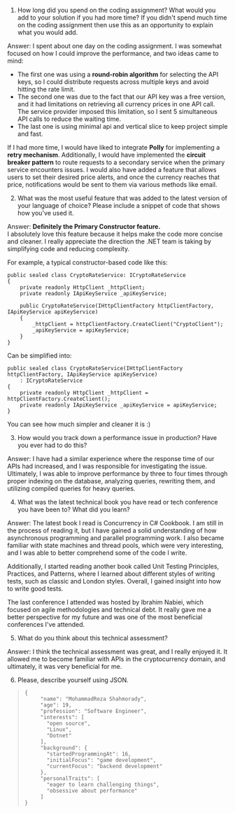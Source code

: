 1. How long did you spend on the coding assignment? What would you add to
your solution if you had more time? If you didn't spend much time on the coding
assignment then use this as an opportunity to explain what you would add.

Answer: I spent about one day on the coding assignment. I was somewhat focused on how I could improve the performance, and two ideas came to mind:

-   The first one was using a **round-robin algorithm** for selecting the API keys, so I could distribute requests across multiple keys and avoid hitting the rate limit.
-   The second one was due to the fact that our API key was a free version, and it had limitations on retrieving all currency prices in one API call. The service provider imposed this limitation, so I sent 5 simultaneous API calls to reduce the waiting time.
- The last one is using minimal api and vertical slice to keep project simple and fast.

If I had more time, I would have liked to integrate **Polly** for implementing a **retry mechanism**. Additionally, I would have implemented the **circuit breaker pattern** to route requests to a secondary service when the primary service encounters issues. I would also have added a feature that allows users to set their desired price alerts, and once the currency reaches that price, notifications would be sent to them via various methods like email.

2. What was the most useful feature that was added to the latest version of your language of choice? Please include a snippet of code that shows how you've used it.

Answer: **Definitely the Primary Constructor feature.**  
I absolutely love this feature because it helps make the code more concise and cleaner. I really appreciate the direction the .NET team is taking by simplifying code and reducing complexity.

For example, a typical constructor-based code like this:

    public sealed class CryptoRateService: ICryptoRateService
    {
        private readonly HttpClient _httpClient;
        private readonly IApiKeyService _apiKeyService;
    
        public CryptoRateService(IHttpClientFactory httpClientFactory, IApiKeyService apiKeyService)
        {
            _httpClient = httpClientFactory.CreateClient("CryptoClient");
            _apiKeyService = apiKeyService;
        }
    }

Can be simplified into:

    public sealed class CryptoRateService(IHttpClientFactory httpClientFactory, IApiKeyService apiKeyService)
        : ICryptoRateService
    {
        private readonly HttpClient _httpClient = httpClientFactory.CreateClient();
        private readonly IApiKeyService _apiKeyService = apiKeyService;
    }

You can see how much simpler and cleaner it is :)

3. How would you track down a performance issue in production? Have you ever had to do this?

Answer: I have had a similar experience where the response time of our APIs had increased, and I was responsible for investigating the issue. Ultimately, I was able to improve performance by three to four times through proper indexing on the database, analyzing queries, rewriting them, and utilizing compiled queries for heavy queries.

4. What was the latest technical book you have read or tech conference you have been to? What did you learn?

Answer: The latest book I read is Concurrency in C# Cookbook. I am still in the process of reading it, but I have gained a solid understanding of how asynchronous programming and parallel programming work. I also became familiar with state machines and thread pools, which were very interesting, and I was able to better comprehend some of the code I write.

Additionally, I started reading another book called Unit Testing Principles, Practices, and Patterns, where I learned about different styles of writing tests, such as classic and London styles. Overall, I gained insight into how to write good tests.

The last conference I attended was hosted by Ibrahim Nabiei, which focused on agile methodologies and technical debt. It really gave me a better perspective for my future and was one of the most beneficial conferences I've attended.

5. What do you think about this technical assessment?

Answer: I think the technical assessment was great, and I really enjoyed it. It allowed me to become familiar with APIs in the cryptocurrency domain, and ultimately, it was very beneficial for me.

6. Please, describe yourself using JSON.

>     {
>          "name": "MohammadReza Shahmorady",
>          "age": 19,
>          "profession": "Software Engineer",
>          "interests": [
>            "open source",
>            "Linux",
>            "Dotnet"
>          ],
>          "background": {
>            "startedProgrammingAt": 16,
>            "initialFocus": "game development",
>            "currentFocus": "backend development"
>          },
>          "personalTraits": [
>            "eager to learn challenging things",
>            "obsessive about performance"
>          ]
>     }
